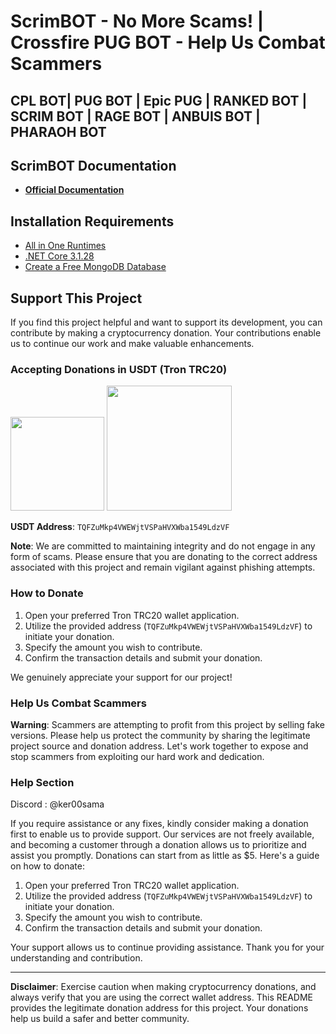# ScrimBOT - No More Scams! | Crossfire PUG BOT - Help Us Combat Scammers
## CPL BOT| PUG BOT | Epic PUG | RANKED BOT | SCRIM BOT | RAGE BOT | ANBUIS BOT | PHARAOH BOT

## ScrimBOT Documentation

- **[Official Documentation](https://scrimbot.pages.dev/)**

## Installation Requirements

- [All in One Runtimes](https://www.computerbase.de/downloads/systemtools/all-in-one-runtimes/)
- [.NET Core 3.1.28](https://github.com/dotnet/core/blob/main/release-notes/3.1/3.1.28/3.1.28.md?WT.mc_id=dotnet-35129-website)
- [Create a Free MongoDB Database](https://www.mongodb.com/cloud/atlas/register)

## Support This Project

If you find this project helpful and want to support its development, you can contribute by making a cryptocurrency donation. Your contributions enable us to continue our work and make valuable enhancements.

### Accepting Donations in USDT (Tron TRC20)

<img src="https://cdn.discordapp.com/attachments/1063090460899409992/1157270293216251925/tether-usdt-logo.png?ex=6517ff72&is=6516adf2&hm=362956a04fa02e2a0ada7927cb6b5571c720aa5593bdaf63d0f2abf79f815606&" width="150" height="150">
<img src="https://cdn.discordapp.com/attachments/1063090460899409992/1157271068495577169/Donate-PNG-Transparent.png?ex=6518002b&is=6516aeab&hm=e0eb95d599ede5173b1f6789ec436cfe6a109d652fd20f9a19314279ed5614dc&" width="200">

**USDT Address**: `TQFZuMkp4VWEWjtVSPaHVXWba1549LdzVF`

**Note**: We are committed to maintaining integrity and do not engage in any form of scams. Please ensure that you are donating to the correct address associated with this project and remain vigilant against phishing attempts.

### How to Donate

1. Open your preferred Tron TRC20 wallet application.
2. Utilize the provided address (`TQFZuMkp4VWEWjtVSPaHVXWba1549LdzVF`) to initiate your donation.
3. Specify the amount you wish to contribute.
4. Confirm the transaction details and submit your donation.

We genuinely appreciate your support for our project!

### Help Us Combat Scammers

**Warning**: Scammers are attempting to profit from this project by selling fake versions. Please help us protect the community by sharing the legitimate project source and donation address. Let's work together to expose and stop scammers from exploiting our hard work and dedication.

### Help Section

Discord : @ker00sama

If you require assistance or any fixes, kindly consider making a donation first to enable us to provide support. Our services are not freely available, and becoming a customer through a donation allows us to prioritize and assist you promptly. Donations can start from as little as $5. Here's a guide on how to donate:

1. Open your preferred Tron TRC20 wallet application.
2. Utilize the provided address (`TQFZuMkp4VWEWjtVSPaHVXWba1549LdzVF`) to initiate your donation.
3. Specify the amount you wish to contribute.
4. Confirm the transaction details and submit your donation.

Your support allows us to continue providing assistance. Thank you for your understanding and contribution.

---

**Disclaimer**: Exercise caution when making cryptocurrency donations, and always verify that you are using the correct wallet address. This README provides the legitimate donation address for this project. Your donations help us build a safer and better community.
